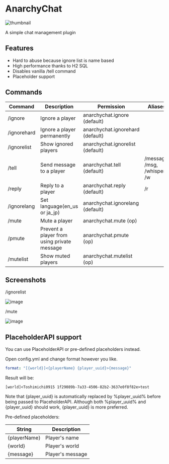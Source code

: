 # AnarchyChat

![thumbnail](https://user-images.githubusercontent.com/26406334/165263241-ccd61c5c-775e-430f-a89f-84f2dcacc171.png)

A simple chat management plugin

## Features

* Hard to abuse because ignore list is name based
* High performance thanks to H2 SQL
* Disables vanilla /tell command
* Placeholder support

## Commands

| Command            | Description                                 | Permission                       | Aliases                      |
|--------------------|---------------------------------------------|----------------------------------|------------------------------|
| /ignore            | Ignore a player                             | anarchychat.ignore (default)     |                              |
| /ignorehard        | Ignore a player permanently                 | anarchychat.ignorehard (default) |                              |
| /ignorelist        | Show ignored players                        | anarchychat.ignorelist (default) |                              |
| /tell              | Send message to a player                    | anarchychat.tell (default)       | /message, /msg, /whisper, /w |
| /reply             | Reply to a player                           | anarchychat.reply (default)      | /r                           |
| /ignorelang <lang> | Set language(en_us or ja_jp)                | anarchychat.ignorelang (default) |                              |
| /mute <name>       | Mute a player                               | anarchychat.mute (op)            |                              |
| /pmute <name>      | Prevent a player from using private message | anarchychat.pmute (op)           |                              |
| /mutelist          | Show muted players                          | anarchychat.mutelist (op)        |                              |

## Screenshots

/ignorelist

![image](https://user-images.githubusercontent.com/26406334/158069985-9f8e6bbe-7526-4ee5-8e70-84e726c02b01.png)

/mute

![image](https://user-images.githubusercontent.com/26406334/158069845-34667f6e-5c91-4c13-8d13-43ea30184dae.png)

## PlaceholderAPI support

You can use PlaceholderAPI or pre-defined placeholders instead.

Open config.yml and change format however you like.

```yaml
format: "[{world}]<{playerName} {player_uuid}>{message}"
```

Result will be:

```
[world]<Toshimichi0915 1f29089b-7a33-4506-82b2-3637e0f8f82e>test
```

Note that {player_uuid} is automatically replaced by %player_uuid% before being passed to PlaceholderAPI.
Although both %player_uuid% and {player_uuid} should work, {player_uuid} is more preferred.

Pre-defined placeholders:

| String       | Description      |
|--------------|------------------|
| {playerName} | Player's name    |
| {world}      | Player's world   |
| {message}    | Player's message |
